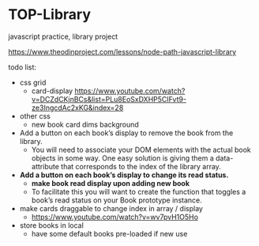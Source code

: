 # TOP-Library
javascript practice, library project

https://www.theodinproject.com/lessons/node-path-javascript-library


todo list:
- css grid
    - card-display
    https://www.youtube.com/watch?v=DCZdCKjnBCs&list=PLu8EoSxDXHP5CIFvt9-ze3IngcdAc2xKG&index=28
- other css
    - new book card dims background
- Add a button on each book’s display to remove the book from the library. 
    - You will need to associate your DOM elements with the actual book objects in some way. One easy solution is giving them a data-attribute that corresponds to the index of the library array.
- **Add a button on each book’s display to change its read status.**
    - **make book read display upon adding new book**
    - To facilitate this you will want to create the function that toggles a book’s read status on your Book prototype instance.
- make cards draggable to change index in array / display
    - https://www.youtube.com/watch?v=wv7pvH1O5Ho
- store books in local
    - have some default books pre-loaded if new use